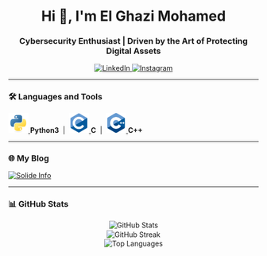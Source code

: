 <h1 align="center">Hi 👋, I'm El Ghazi Mohamed</h1>
<h3 align="center">Cybersecurity Enthusiast | Driven by the Art of Protecting Digital Assets</h3>

<p align="center">
  <a href="https://linkedin.com/in/mohamed-el-ghazi-183baa243" target="_blank">
    <img src="https://raw.githubusercontent.com/rahuldkjain/github-profile-readme-generator/master/src/images/icons/Social/linked-in-alt.svg" alt="LinkedIn" height="30" width="40" />
  </a>
  <a href="https://www.instagram.com/packproiptv/" target="_blank">
    <img src="https://img.icons8.com/color/48/000000/instagram-new.png" alt="Instagram" height="30" width="40" />
  </a>
</p>

---

<h3 align="left">🛠️ Languages and Tools</h3>
<p align="left">
  <a href="https://www.python.org" target="_blank" rel="noreferrer">
    <img src="https://raw.githubusercontent.com/devicons/devicon/master/icons/python/python-original.svg" alt="Python" width="40" height="40"/> 
  </a> 
  <strong>Python3</strong>
  &nbsp;|&nbsp;
  <a href="https://www.cprogramming.com/" target="_blank" rel="noreferrer">
    <img src="https://raw.githubusercontent.com/devicons/devicon/master/icons/c/c-original.svg" alt="C" width="40" height="40"/> 
  </a> 
  <strong>C</strong>
  &nbsp;|&nbsp;
  <a href="https://www.w3schools.com/cpp/" target="_blank" rel="noreferrer">
    <img src="https://raw.githubusercontent.com/devicons/devicon/master/icons/cplusplus/cplusplus-original.svg" alt="C++" width="40" height="40"/> 
  </a> 
  <strong>C++</strong>
</p>

---

<h3 align="left">🌐 My Blog</h3>
<p align="left">
  <a href="https://solideinfo.com" target="_blank">
    <img src="https://solideinfo.com/wp-content/uploads/2024/09/logoSolideInfo-1.svg" alt="Solide Info" width="150" />
  </a>
</p>

---

<h3 align="left">📊 GitHub Stats</h3>
<p align="center">
  <img align="center" src="https://github-readme-stats.vercel.app/api?username=elghazi1&show_icons=true&locale=en" alt="GitHub Stats" />
  <br/>
  <img align="center" src="https://github-readme-streak-stats.herokuapp.com/?user=elghazi1" alt="GitHub Streak" />
  <br/>
  <img align="center" src="https://github-readme-stats.vercel.app/api/top-langs?username=elghazi1&show_icons=true&locale=en&layout=compact" alt="Top Languages" />
</p>
